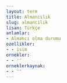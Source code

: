 ```yaml
---
layout: term
title: Almancılık
slug: almancilik
lisan: Türkçe
anlamlar:
- Almancı olma durumu
ozellikler:
- - isim
ornekler:
- - ''
orneklerkaynak:
- - ''
---
```

